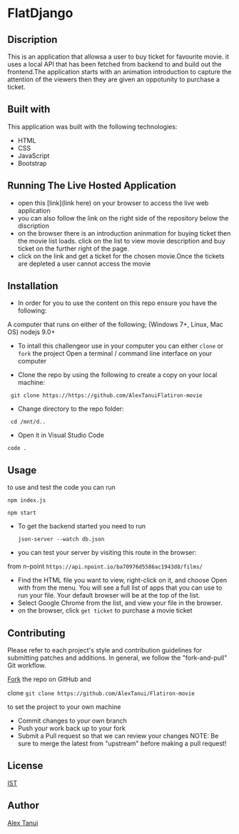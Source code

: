 # FlatDjango

## Discription

This is an application that allowsa a user to buy ticket for favourite movie. it uses a local API that has been fetched from backend to
 and build out the frontend.The application starts with an animation introduction to capture the attention of the viewers then they are given an oppotunity to purchase a ticket.


## Built with
This application was built with the following technologies: 

* HTML
* CSS
* JavaScript
* Bootstrap

   

## Running The Live Hosted Application

* open this [link](link here) on your browser to access the live web application
* you can also follow the link on the right side of the repository below the discription
* on the browser there is an introduction aninmation for buying ticket then the movie list loads. click on the list to view movie description and buy ticket on the further right of the page.
* click on the link and get a ticket for the chosen movie.Once the tickets are depleted a user cannot access the movie

## Installation

* In order for you to use the content on this repo ensure you have the following:

A computer that runs on either of the following; (Windows 7+, Linux, Mac OS)
nodejs 9.0+

* To intall this challengeor use in your computer you can either ``clone`` or ``fork`` the project
Open a terminal / command line interface on your computer

* Clone the repo by using the following to create a copy on your local machine:

 `` git clone https://https://github.com/AlexTanuiFlatiron-movie``
* Change directory to the repo folder:

 `` cd /mnt/d..``
 
*  Open it in Visual Studio Code

  ``code .``

## Usage

to use and test the code you can run

``npm index.js ``

``npm start``

* To get the backend started you need to run

  ``json-server --watch db.json``

 * you can test your  server by visiting this route in the browser:
 
  from n-point ``https://api.npoint.io/ba70976d5586ac1943d8/films/``
  
* Find the HTML file you want to view, right-click on it, and choose Open with from the menu. You will see a full list of apps that you can use to run your file. Your default browser will be at the top of the list.
* Select Google Chrome from the list, and view your file in the browser.
* on the browser, click ``get ticket`` to purchase a movie ticket


## Contributing

Please refer to each project's style and contribution guidelines for submitting patches and additions. In general, we follow the "fork-and-pull" Git workflow.

[Fork](https://github.com/AlexTanui/Flatacuties-) the repo on GitHub and 

clone   ``git clone https://github.com/AlexTanui/Flatiron-movie `` 

to set the project to your own machine
* Commit changes to your own branch
* Push your work back up to your fork
* Submit a Pull request so that we can review your changes
NOTE: Be sure to merge the latest from "upstream" before making a pull request!


## License

[IST](https://opensource.org/licenses/ISC)


## Author

[Alex Tanui](https://github.com/AlexTanui)



